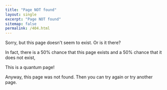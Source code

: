 ```yaml
---
title: "Page NOT found"
layout: single
excerpt: "Page NOT found"
sitemap: false
permalink: /404.html
---
```


Sorry, but this page doesn't seem to exist. Or is it there?

In fact, there is a 50% chance that this page exists and a 50% chance that it does not exist,

This is a quantum page!


Anyway, this page was not found. Then you can try again or try another page.

<div id="text"></div>
<div id="imagem"></div>


<script>
var y = Math.floor((Math.random() * 2) + 1);
var greet;
var img1 = document.createElement("img");

if (y == 1) {
  greet = "The page exists!";
  img1.src = "/images/andre.png";
} else  {
  greet = "The page does not exists!";
  img1.src = "/images/andre.png";
}
</script>


<script>
document.getElementById("text").innerHTML = greet;
document.getImageById("imagem").innerHTML = img1;

</script>
